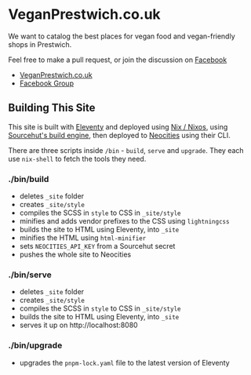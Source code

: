 # VeganPrestwich.co.uk

We want to catalog the best places for vegan food and vegan-friendly shops in Prestwich.

Feel free to make a pull request, or join the discussion on [Facebook](https://www.facebook.com/groups/veganprestwich/)

* [VeganPrestwich.co.uk](https://veganprestwich.co.uk)
* [Facebook Group](https://www.facebook.com/groups/veganprestwich/)

## Building This Site

This site is built with [Eleventy](https://www.11ty.dev) and deployed using [Nix / Nixos](https://nixos.org/), using [Sourcehut's build engine](https://builds.sr.ht), then deployed to [Neocities](https://neocities.org/) using their CLI.

There are three scripts inside `/bin` - `build`, `serve` and `upgrade`. They each use `nix-shell` to fetch the tools they need.

### ./bin/build

- deletes `_site` folder
- creates `_site/style`
- compiles the SCSS in `style` to CSS in `_site/style`
- minifies and adds vendor prefixes to the CSS using `lightningcss`
- builds the site to HTML using Eleventy, into `_site`
- minifies the HTML using `html-minifier`
- sets `NEOCITIES_API_KEY` from a Sourcehut secret
- pushes the whole site to Neocities

### ./bin/serve

- deletes `_site` folder
- creates `_site/style`
- compiles the SCSS in `style` to CSS in `_site/style`
- builds the site to HTML using Eleventy, into `_site`
- serves it up on http://localhost:8080

### ./bin/upgrade

- upgrades the `pnpm-lock.yaml` file to the latest version of Eleventy
